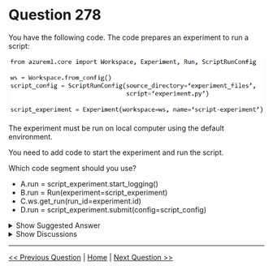 # Question 278

You have the following code. The code prepares an experiment to run a script:

![Question Image](../images/q278_q_0030400001.png)

The experiment must be run on local computer using the default environment.

You need to add code to start the experiment and run the script.

Which code segment should you use?

- A.run = script_experiment.start_logging()
- B.run = Run(experiment=script_experiment)
- C.ws.get_run(run_id=experiment.id)
- D.run = script_experiment.submit(config=script_config)

<details>
  <summary>Show Suggested Answer</summary>

<strong>D</strong><br>

</details>

<details>
  <summary>Show Discussions</summary>

<blockquote><p><strong>MattAnya</strong> <code>(Tue 04 Jul 2023 05:25)</code> - <em>Upvotes: 6</em></p><p>was on exam 01/03/2023</p></blockquote>
<blockquote><p><strong>evangelist</strong> <code>(Sun 08 Dec 2024 07:44)</code> - <em>Upvotes: 1</em></p><p>D is correct because it has a keyword :&quot;submit&quot; to run</p></blockquote>
<blockquote><p><strong>james2033</strong> <code>(Sat 20 Apr 2024 04:40)</code> - <em>Upvotes: 1</em></p><p>Experiment.submit(...)  is used to start the experiment.

The config parameter of the submit method is used to specify the configuration for the run, which includes details about the script to be run and the compute target.

In this case, since you want to run the experiment on your local computer using the default environment, you would use a ScriptRunConfig object, which you have already created as script_config, to specify the script and source directory.

The script will be run in the default environment because you have not specified an environment in the ScriptRunConfig.

run = script_experiment.submit(config = script_config)

This line of code will start the experiment and run the script in your local environment. You can then use methods of the Run object, such as wait_for_completion, to monitor the progress of the run.</p></blockquote>

<blockquote><p><strong>james2033</strong> <code>(Sat 20 Apr 2024 04:40)</code> - <em>Upvotes: 2</em></p><p>Experiment and Run classes serve different purposes:

Experiment: An Experiment in Azure Machine Learning is a container for a series of trials, or Runs. It’s a way to organize and group your machine learning work. You can have multiple runs under an experiment, each representing a different trial in your machine learning workflow. For example, you might create an experiment to test different algorithms on a dataset, with each run representing a trial with a specific algorithm.

Run: A Run in Azure Machine Learning represents a single trial in an experiment. It’s an individual execution of a script or pipeline, and it can be used to monitor the progress of an experiment run, log metrics, store output files, and more. Each run has a unique identifier within its parent experiment.

Experiment as a project or folder that contains related runs, and a Run as an individual trial or task within that project.</p></blockquote>

<blockquote><p><strong>azurelearner666</strong> <code>(Fri 14 Oct 2022 07:46)</code> - <em>Upvotes: 1</em></p><p>D is the answer</p></blockquote>
<blockquote><p><strong>synapse</strong> <code>(Mon 12 Sep 2022 10:22)</code> - <em>Upvotes: 1</em></p><p>D is correct</p></blockquote>
<blockquote><p><strong>ranjsi01</strong> <code>(Tue 19 Jul 2022 15:33)</code> - <em>Upvotes: 4</em></p><p>D is correct</p></blockquote>

</details>

---

[<< Previous Question](question_277.md) | [Home](/index.md) | [Next Question >>](question_279.md)
